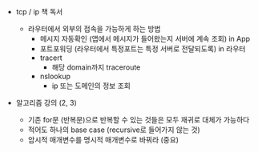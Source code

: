  - tcp / ip 책 독서
   - 라우터에서 외부의 접속을 가능하게 하는 방법
     - 메시지 자동확인 (앱에서 메시지가 들어왔는지 서버에 계속 조회) in App
     - 포트포워딩 (라우터에서 특정포트는 특정 서버로 전달되도록) in 라우터
     - tracert
       - 해당 domain까지 traceroute
     - nslookup
       - ip 또는 도메인의 정보 조회
       
 - 알고리즘 강의 (2, 3)
   - 기존 for문 (반복문)으로 반복할 수 있는 것들은 모두 재귀로 대체가 가능하다
   - 적어도 하나의 base case (recursive로 들어가지 않는 것)
   - 암시적 매개변수를 명시적 매개변수로 바꿔라 (중요)
